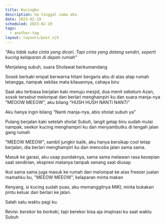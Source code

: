 ```yaml
---
title: Kucingku
description: Ga tinggal sama aku
date: 2023-02-19
scheduled: 2023-02-19
tags:
  - another-tag
layout: layouts/post.njk
---
```



*"Aku tidak suka cinta yang dicari. Tapi cinta yang datang sendiri, seperti kucing kelaparan di depan rumah"*

Menjelang subuh, suara Sholawat berkumandang

Sosok berkaki empat berwarna hitam bergaris abu di atas atap rumah tetangga, nampak sekilas mata kilauannya, cahaya biru

Saat aku terbiasa berjalan kaki menuju mesjid, dua menit sebelum Azan, sosok tersebut melompat dan berlari menghampiri ku dan suara manja-nya "MEOOW MEEOW", aku bilang "HUSH HUSH NANTI NANTI"

Aku hanya ingin bilang "Nanti manja-nya, abis sholat subuh ya"

Pulang berjalan kaki setelah sholat Subuh, langit gelap biru sudah mulai nampak, seekor kucing menghampiri ku dan menyambutku di tengah jalan gang rumah

"MEEOW MEEOW", sambil jungkir balik, aku hanya bersikap cool tetap berjalan, dia berlari menghampiri ku dan mencoba jalan sama sama.

Masuk ke garasi, aku usap pundaknya, sama sama melawan rasa kesepian saat sendirian, ekspresi matanya tampak senang saat diusap

Ikut sama sama juga masuk ke rumah dan melompat ke atas freezer jualan mamahku ku, "MEEOW MEEOW", kelaparan minta makan

Kenyang, si kucing sudah puas, aku memanggilnya MIKI, minta bukakan pintu keluar dan berlari ke jalan.

Salah satu waktu pagi ku.

Revisi: *berekor* ke *berkaki*, tapi berekor bisa aja imajinasi ku saat waktu Subuh